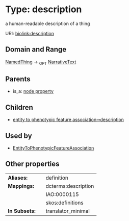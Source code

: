 
# Type: description


a human-readable description of a thing

URI: [biolink:description](https://w3id.org/biolink/vocab/description)


## Domain and Range

[NamedThing](NamedThing.md) ->  <sub>OPT</sub> [NarrativeText](types/NarrativeText.md)

## Parents

 *  is_a: [node property](node_property.md)

## Children

 *  [entity to phenotypic feature association➞description](entity_to_phenotypic_feature_association_description.md)

## Used by

 * [EntityToPhenotypicFeatureAssociation](EntityToPhenotypicFeatureAssociation.md)

## Other properties

|  |  |  |
| --- | --- | --- |
| **Aliases:** | | definition |
| **Mappings:** | | dcterms:description |
|  | | IAO:0000115 |
|  | | skos:definitions |
| **In Subsets:** | | translator_minimal |


